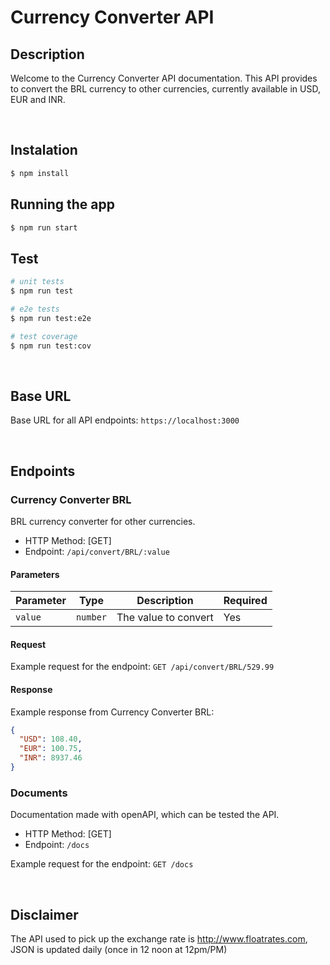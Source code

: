 # Currency Converter API

## Description

Welcome to the Currency Converter API documentation. This API provides to convert the BRL currency to other currencies, currently available in USD, EUR and INR.

<br>

## Instalation

```bash
$ npm install
```

## Running the app

```bash
$ npm run start
```

## Test

```bash
# unit tests
$ npm run test

# e2e tests
$ npm run test:e2e

# test coverage
$ npm run test:cov
```

<br>

## Base URL
Base URL for all API endpoints: `https://localhost:3000`

<br>

## Endpoints
### Currency Converter BRL

BRL currency converter for other currencies.

- HTTP Method: [GET]
- Endpoint: `/api/convert/BRL/:value`

#### Parameters

| Parameter  | Type     | Description                              | Required |
| ---------- | -------- | ---------------------------------------- | -------- |
| `value`   | `number`   | The value to convert              | Yes

#### Request

Example request for the endpoint:
`GET /api/convert/BRL/529.99`

#### Response
Example response from Currency Converter BRL:

```json
{
  "USD": 108.40,
  "EUR": 100.75,
  "INR": 8937.46
}
```

### Documents
Documentation made with openAPI, which can be tested the API.

- HTTP Method: [GET]
- Endpoint: `/docs`

Example request for the endpoint:
`GET /docs`

<br>

## Disclaimer
The API used to pick up the exchange rate is http://www.floatrates.com, JSON is updated daily (once in 12 noon at 12pm/PM)